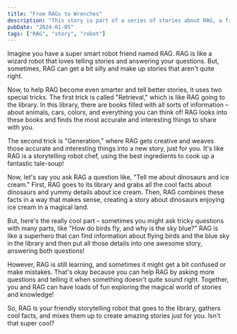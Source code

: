 ```yaml
---
title: "From RAGs to Wrenches"
description: "This story is part of a series of stories about RAG, a friendly storytelling robot. In this story, RAG learns about the magical world of stories and knowledge."
pubDate: "2024-01-05"
tags: ["RAG", "story", "robot"]
---
```


Imagine you have a super smart robot friend named RAG. RAG is like a wizard robot that loves telling stories and answering your questions. But, sometimes, RAG can get a bit silly and make up stories that aren't quite right.

Now, to help RAG become even smarter and tell better stories, it uses two special tricks. The first trick is called "Retrieval," which is like RAG going to the library. In this library, there are books filled with all sorts of information – about animals, cars, colors, and everything you can think of! RAG looks into these books and finds the most accurate and interesting things to share with you.

The second trick is "Generation," where RAG gets creative and weaves those accurate and interesting things into a new story, just for you. It's like RAG is a storytelling robot chef, using the best ingredients to cook up a fantastic tale-soup!

Now, let's say you ask RAG a question like, "Tell me about dinosaurs and ice cream." First, RAG goes to its library and grabs all the cool facts about dinosaurs and yummy details about ice cream. Then, RAG combines these facts in a way that makes sense, creating a story about dinosaurs enjoying ice cream in a magical land.

But, here's the really cool part – sometimes you might ask tricky questions with many parts, like "How do birds fly, and why is the sky blue?" RAG is like a superhero that can find information about flying birds and the blue sky in the library and then put all those details into one awesome story, answering both questions!

However, RAG is still learning, and sometimes it might get a bit confused or make mistakes. That's okay because you can help RAG by asking more questions and telling it when something doesn't quite sound right. Together, you and RAG can have loads of fun exploring the magical world of stories and knowledge!

So, RAG is your friendly storytelling robot that goes to the library, gathers cool facts, and mixes them up to create amazing stories just for you. Isn't that super cool?
